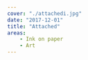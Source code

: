 ```yaml
---
cover: "./attachedi.jpg"
date: "2017-12-01"
title: "Attached"
areas:
    - Ink on paper
    - Art
---
```

